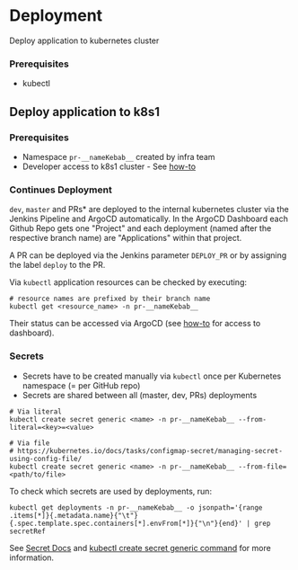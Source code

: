 # Deployment

Deploy application to kubernetes cluster

### Prerequisites

- kubectl

## Deploy application to k8s1

### Prerequisites

- Namespace `pr-__nameKebab__` created by infra team
- Developer access to k8s1 cluster - See [how-to](https://craftworks.atlassian.net/wiki/spaces/INFRA/pages/5151522928)

### Continues Deployment

`dev`, `master` and PRs* are deployed to the internal kubernetes cluster via the Jenkins Pipeline and ArgoCD automatically.
In the ArgoCD Dashboard each Github Repo gets one "Project" and each deployment (named after the respective branch name) are "Applications" within that project.

A PR can be deployed via the Jenkins parameter `DEPLOY_PR` or by assigning the label `deploy` to the PR. 

Via `kubectl` application resources can be checked by executing:
```
# resource names are prefixed by their branch name
kubectl get <resource_name> -n pr-__nameKebab__
```

Their status can be accessed via ArgoCD (see [how-to](https://craftworks.atlassian.net/wiki/spaces/INFRA/pages/5151522928) for access to dashboard).

### Secrets

* Secrets have to be created manually via `kubectl` once per Kubernetes namespace (= per GitHub repo)
* Secrets are shared between all (master, dev, PRs) deployments

```
# Via literal
kubectl create secret generic <name> -n pr-__nameKebab__ --from-literal=<key>=<value>
 
# Via file
# https://kubernetes.io/docs/tasks/configmap-secret/managing-secret-using-config-file/
kubectl create secret generic <name> -n pr-__nameKebab__ --from-file=<path/to/file>
```

To check which secrets are used by deployments, run:
```
kubectl get deployments -n pr-__nameKebab__ -o jsonpath='{range .items[*]}{.metadata.name}{"\t"}{.spec.template.spec.containers[*].envFrom[*]}{"\n"}{end}' | grep secretRef
```

See [Secret Docs](https://kubernetes.io/docs/concepts/configuration/secret/) and [kubectl create secret generic command](https://jamesdefabia.github.io/docs/user-guide/kubectl/kubectl_create_secret_generic/) for more information.